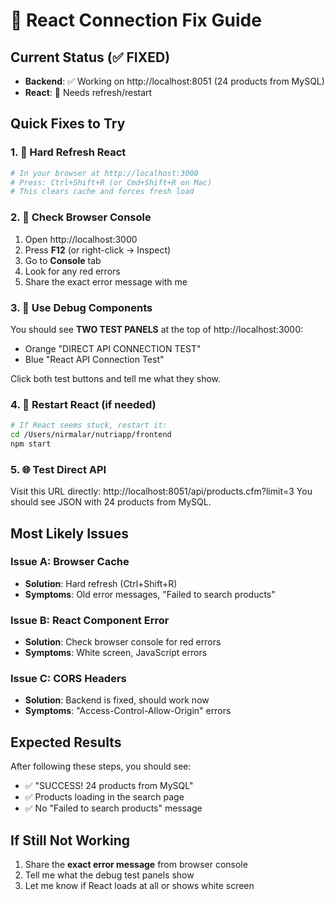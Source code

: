 # 🚨 React Connection Fix Guide

## Current Status (✅ FIXED)
- **Backend**: ✅ Working on http://localhost:8051 (24 products from MySQL)
- **React**: 🔧 Needs refresh/restart

## Quick Fixes to Try

### 1. 🔄 **Hard Refresh React**
```bash
# In your browser at http://localhost:3000
# Press: Ctrl+Shift+R (or Cmd+Shift+R on Mac)
# This clears cache and forces fresh load
```

### 2. 📱 **Check Browser Console**
1. Open http://localhost:3000
2. Press **F12** (or right-click → Inspect)
3. Go to **Console** tab
4. Look for any red errors
5. Share the exact error message with me

### 3. 🧪 **Use Debug Components**
You should see **TWO TEST PANELS** at the top of http://localhost:3000:
- Orange "DIRECT API CONNECTION TEST" 
- Blue "React API Connection Test"

Click both test buttons and tell me what they show.

### 4. 🔁 **Restart React (if needed)**
```bash
# If React seems stuck, restart it:
cd /Users/nirmalar/nutriapp/frontend
npm start
```

### 5. 🌐 **Test Direct API**
Visit this URL directly: http://localhost:8051/api/products.cfm?limit=3
You should see JSON with 24 products from MySQL.

## Most Likely Issues

### Issue A: **Browser Cache**
- **Solution**: Hard refresh (Ctrl+Shift+R)
- **Symptoms**: Old error messages, "Failed to search products"

### Issue B: **React Component Error**
- **Solution**: Check browser console for red errors
- **Symptoms**: White screen, JavaScript errors

### Issue C: **CORS Headers**
- **Solution**: Backend is fixed, should work now
- **Symptoms**: "Access-Control-Allow-Origin" errors

## Expected Results
After following these steps, you should see:
- ✅ "SUCCESS! 24 products from MySQL"
- ✅ Products loading in the search page
- ✅ No "Failed to search products" message

## If Still Not Working
1. Share the **exact error message** from browser console
2. Tell me what the debug test panels show
3. Let me know if React loads at all or shows white screen
